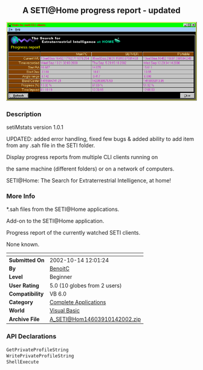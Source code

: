 ﻿<div align="center">

## A SETI@Home progress report \- updated

<img src="PIC200210131721277647.gif">
</div>

### Description

setiMstats version 1.0.1

UPDATED: added error handling, fixed few bugs & added ability to add item from any .sah file in the SETI folder.

Display progress reports from multiple CLI clients running on

the same machine (different folders) or on a network of computers.

SETI@Home: The Search for Extraterrestrial Intelligence, at home!
 
### More Info
 
*.sah files from the SETI@Home applications.

Add-on to the SETI@Home application.

Progress report of the currently watched SETI clients.

None known.


<span>             |<span>
---                |---
**Submitted On**   |2002-10-14 12:01:24
**By**             |[BenoitC](https://github.com/Planet-Source-Code/PSCIndex/blob/master/ByAuthor/benoitc.md)
**Level**          |Beginner
**User Rating**    |5.0 (10 globes from 2 users)
**Compatibility**  |VB 6\.0
**Category**       |[Complete Applications](https://github.com/Planet-Source-Code/PSCIndex/blob/master/ByCategory/complete-applications__1-27.md)
**World**          |[Visual Basic](https://github.com/Planet-Source-Code/PSCIndex/blob/master/ByWorld/visual-basic.md)
**Archive File**   |[A\_SETI@Hom14603910142002\.zip](https://github.com/Planet-Source-Code/benoitc-a-seti-home-progress-report-updated__1-39790/archive/master.zip)

### API Declarations

```
GetPrivateProfileString
WritePrivateProfileString
ShellExecute
```





